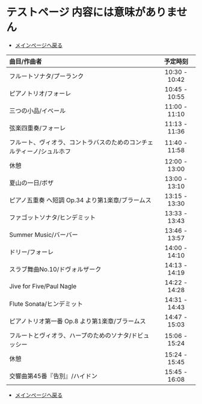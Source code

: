 # テストページ 内容には意味がありません  
* [メインページへ戻る](index)  

| 曲目/作曲者                         | 予定時刻      |
|:---------------------------------------- |:-------------:|
| フルートソナタ/プーランク      | 10:30 - 10:42 |
| ピアノトリオ/フォーレ | 10:45 - 10:55 |
| 三つの小品/イベール | 11:00 - 11:10 |
| 弦楽四重奏/フォーレ | 11:13 - 11:36 |
| フルート、ヴィオラ、コントラバスのためのコンチェルティーノ/シュルホフ | 11:40 - 11:58 |
| 休憩 | 12:00 - 13:00 |
| 夏山の一日/ボザ | 13:00 - 13:10 |
| ピアノ五重奏 へ短調 Op.34 より第1楽章/ブラームス | 13:15 - 13:30 |
| ファゴットソナタ/ヒンデミット | 13:33 - 13:43 |
| Summer Music/バーバー | 13:46 - 13:57 |
| ドリー/フォーレ | 14:00 - 14:10 |
| スラブ舞曲No.10/ドヴォルザーク | 14:13 - 14:19 |
| Jive for Five/Paul Nagle      | 14:22 - 14:28 |
| Flute Sonata/ヒンデミット | 14:31 - 14:43 |
| ピアノトリオ第一番 Op.8 より第1楽章/ブラームス      | 14:47 - 15:03 |
| フルートとヴィオラ、ハープのためのソナタ/ドビュッシー    | 15:06 - 15:24 |
| 休憩 | 15:24 - 15:45 |
| 交響曲第45番『告別』/ハイドン | 15:45 - 16:08

* [メインページへ戻る](index)